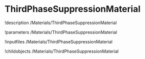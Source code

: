 <!-- MOOSE Documentation Stub: Remove this when content is added. -->

# ThirdPhaseSuppressionMaterial
!description /Materials/ThirdPhaseSuppressionMaterial

!parameters /Materials/ThirdPhaseSuppressionMaterial

!inputfiles /Materials/ThirdPhaseSuppressionMaterial

!childobjects /Materials/ThirdPhaseSuppressionMaterial
